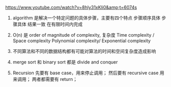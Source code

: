 https://www.youtube.com/watch?v=8hly31xKli0&amp;t=6074s

1. algorithm 是解决一个特定问题的具体步骤，主要有四个特点
   步骤顺序具体
   步骤具体
   结果一致
   在有限时间内完成

2. O(n) 是 order of magnitude of complexity, 复杂度
   Time complexity / Space complexity
   Polynomial complexity/ Exponential complexity

3. 不同算法和不同的数据结构都有可能对算法的时间和空间复杂度造成影响

4. merge sort 和 binary sort 都是 divide and conquer

5. Recursion 先要有 base case，用来停止调用；
   然后要有 recursive case 用来调用；
   两者都需要有 return；
